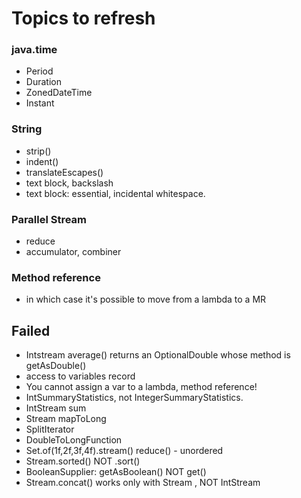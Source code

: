 # Topics to refresh
### java.time
- Period
- Duration
- ZonedDateTime
- Instant

###  String
- strip()
- indent()
- translateEscapes()
- text block, backslash
- text block: essential, incidental whitespace.

### Parallel Stream
- reduce
- accumulator, combiner
### Method reference
- in which case it's possible to move from a lambda to a MR

## Failed
- Intstream average() returns an OptionalDouble whose method is getAsDouble()
- access to variables record
- You cannot assign a var to a lambda, method reference!
- IntSummaryStatistics, not IntegerSummaryStatistics.
- IntStream sum
- Stream<Long> mapToLong
- SplitIterator
- DoubleToLongFunction
- Set.of(1f,2f,3f,4f).stream() reduce() - unordered
- Stream.sorted() NOT .sort()
- BooleanSupplier: getAsBoolean() NOT get()
- Stream.concat() works only with Stream , NOT IntStream






